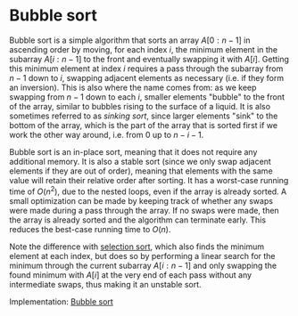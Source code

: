 # Bubble sort

Bubble sort is a simple algorithm that sorts an array $A[0:n-1]$ in ascending order by moving, for each index $i$, the minimum element in the subarray $A[i:n-1]$ to the front and eventually swapping it with $A[i]$. Getting this minimum element at index $i$ requires a pass through the subarray from $n-1$ down to $i$, swapping adjacent elements as necessary (i.e. if they form an inversion). This is also where the name comes from: as we keep swapping from $n-1$ down to each $i$, smaller elements "bubble" to the front of the array, similar to bubbles rising to the surface of a liquid. It is also sometimes referred to as *sinking sort*, since larger elements "sink" to the bottom of the array, which is the part of the array that is sorted first if we work the other way around, i.e. from $0$ up to $n-i-1$.

Bubble sort is an in-place sort, meaning that it does not require any additional memory. It is also a stable sort (since we only swap adjacent elements if they are out of order), meaning that elements with the same value will retain their relative order after sorting. It has a worst-case running time of $O(n^2)$, due to the nested loops, even if the array is already sorted. A small optimization can be made by keeping track of whether any swaps were made during a pass through the array. If no swaps were made, then the array is already sorted and the algorithm can terminate early. This reduces the best-case running time to $O(n)$.

Note the difference with [selection sort](https://github.com/pl3onasm/CLRS/tree/main/algorithms/sorting/selection-sort), which also finds the minimum element at each index, but does so by performing a linear search for the minimum through the current subarray $A[i:n-1]$ and only swapping the found minimum with $A[i]$ at the very end of each pass without any intermediate swaps, thus making it an unstable sort.

Implementation: [Bubble sort](https://github.com/pl3onasm/CLRS/tree/main/algorithms/sorting/bubble-sort)
